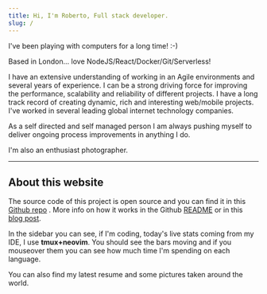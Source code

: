 ```yaml
---
title: Hi, I'm Roberto, Full stack developer.
slug: /
---
```



I've been playing with computers for a long time! :-)

Based in London... love NodeJS/React/Docker/Git/Serverless!

I have an extensive understanding of working in an Agile environments and several years of experience. I can be a strong driving force for improving the performance, scalability and reliability of different projects. I have a long track record of creating dynamic, rich and interesting web/mobile projects. I've worked in several leading global internet technology companies.

As a self directed and self managed person I am always pushing myself to deliver ongoing process improvements in anything I do.

I'm also an enthusiast photographer.

* * *

## About this website

The source code of this project is open source and you can find it in this [Github repo](https://github.com/zelphir/myweb.git) . More info on how it works in the Github [README](https://github.com/zelphir/myweb.git) or in this [blog post](/about).

In the sidebar you can see, if I'm coding, today's live stats coming from my IDE, I use **tmux+neovim**. You should see the bars moving and if you mouseover them you can see how much time I'm spending on each language.

You can also find my latest resume and some pictures taken around the world.
